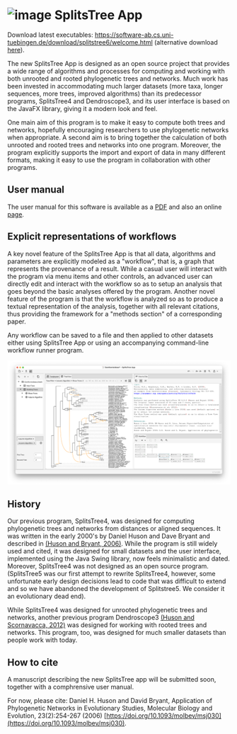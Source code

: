 # <img width="32" alt="image" src="https://user-images.githubusercontent.com/6740594/210514648-dac226c7-b12b-40f0-b0fa-9803cc2e6916.png"> SplitsTree App

Download latest executables: https://software-ab.cs.uni-tuebingen.de/download/splitstree6/welcome.html (alternative download [here](https://unitc-my.sharepoint.com/:f:/g/personal/iijhu01_cloud_uni-tuebingen_de/ErFbVRLEdw5ElYuu0ldpbskBM9XmXOHdeFadVTlssq1Bzg?e=KDefhC)).

The new SplitsTree App is designed as an open source project that provides a wide range of algorithms and processes for computing and working with both unrooted and rooted phylogenetic trees and networks. Much work has been invested in accommodating much larger datasets (more taxa, longer sequences, more trees, improved algorithms) than its predecessor programs, SplitsTree4 and Dendroscope3, and its user interface is based on the JavaFX library, giving it a modern look and feel.

One main aim of this program is to make it easy to compute both trees and networks, hopefully encouraging researchers to use phylogenetic networks when appropriate. A second aim is to bring together the calculation of both unrooted and rooted trees and networks into one program. Moreover, the program explicitly supports the import and export of data in many different formats, making it easy to use the program in collaboration with other programs.

## User manual

The user manual for this software is available as a  [PDF](https://github.com/husonlab/splitstree6/blob/main/SplitsTree_App_Manual.pdf) and also an online [page](https://github.com/husonlab/splitstree6/blob/main/user-manual.md).

## Explicit representations of workflows

A key novel feature of the SplitsTree App is that all data, algorithms and parameters are explicitly modeled as a "workflow", that is, a graph that represents the provenance of a result. While a casual user will interact with the program via menu items and other controls, an advanced user can directly edit and interact with the workflow so as to setup an analysis that goes beyond the basic analyses offered by the program. Another novel feature of the program is that the workflow is analyzed so as to produce a textual representation of the analysis, together with all relevant citations, thus providing the framework for a "methods section" of a corresponding paper.

Any workflow can be saved to a file and then applied to other datasets either using SplitsTree App or using an accompanying command-line workflow runner program.

<img width="800" alt="example" src="artwork/example.png">

## History
Our previous program,  SplitsTree4, was designed for computing phylogenetic trees and networks from distances or aligned sequences. It was written in the early 2000's by Daniel Huson and Dave Bryant and described in [(Huson and Bryant, 2006)](https://academic.oup.com/mbe/article/23/2/254/1118872). While the program is still widely used and cited, it was designed for small datasets and the user interface, implemented using the Java Swing library, now feels minimalistic and dated. Moreover, SplitsTree4 was not designed as an open source program.
(SplitsTree5 was our first attempt to rewrite SplitsTree4, however, some unfortunate early design decisions lead to code that was difficult to extend and so we have abandoned the development of Splitstree5. We consider it an evolutionary dead end).

While SplitsTree4 was designed for unrooted phylogenetic trees and networks, another previous program Dendroscope3 [(Huson and Scornavacca, 2012)](https://academic.oup.com/sysbio/article/61/6/1061/1666897) was designed for working with rooted trees and networks. This program, too, was designed for much smaller datasets than people work with today.

## How to cite

A manuscript describing the new SplitsTree app will be submitted soon, together with a comphrensive user manual.

For now, please cite: 
Daniel H. Huson and David Bryant, Application of Phylogenetic Networks in Evolutionary Studies, Molecular Biology and Evolution, 23(2):254-267 (2006) [https://doi.org/10.1093/molbev/msj030](https://doi.org/10.1093/molbev/msj030).





